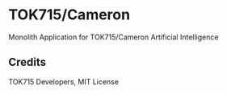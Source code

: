 # TOK715/Cameron

Monolith Application for TOK715/Cameron Artificial Intelligence

## Credits

TOK715 Developers, MIT License
